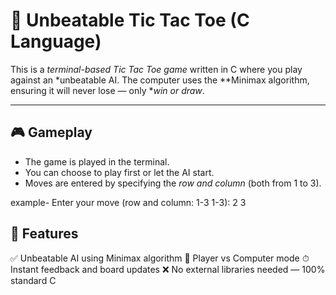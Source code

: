 # 🧠 Unbeatable Tic Tac Toe (C Language)

This is a *terminal-based Tic Tac Toe game* written in C where you play against an *unbeatable AI. The computer uses the **Minimax algorithm, ensuring it will never lose — only **win or draw*.

---

## 🎮 Gameplay

- The game is played in the terminal.
- You can choose to play first or let the AI start.
- Moves are entered by specifying the *row and column* (both from 1 to 3).
  
example-
Enter your move (row and column: 1-3 1-3): 2 3

## 🧠 Features

✅ Unbeatable AI using Minimax algorithm
👤 Player vs Computer mode
⏱ Instant feedback and board updates
❌ No external libraries needed — 100% standard C
